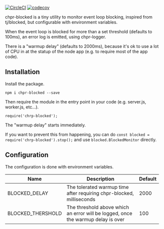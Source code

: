 [![CircleCI](https://circleci.com/gh/transcovo/chpr-blocked.svg?style=shield)](https://circleci.com/gh/transcovo/chpr-blocked)
[![codecov](https://codecov.io/gh/transcovo/chpr-blocked/branch/master/graph/badge.svg)](https://codecov.io/gh/transcovo/chpr-blocked)

chpr-blocked is a tiny utility to monitor event loop blocking, inspired from tj/blocked, 
but configurable with environment variables.

When the event loop is blocked for more than a set threshold (defaults to 100ms), an error log 
is emitted, using chpr-logger.

There is a "warmup delay" (defaults to 2000ms), because it's ok to use a lot of CPU in
at the statup of the node app (e.g. to require most of the app code).


## Installation

Install the package.

    npm i chpr-blocked --save

Then require the module in the entry point in your code (e.g. server.js, worker.js, etc...).

    require('chrp-blocked');

The "warmup delay" starts immediately.

If you want to prevent this from happening, you can do
`const blocked = require('chrp-blocked').stop();` and use `blocked.BlockedMonitor` directly.


## Configuration

The configuration is done with environment variables.

| Name  | Description  | Default  |
|---|---|---|
| BLOCKED_DELAY | The tolerated warmup time after requiring chpr-blocked, milliseconds  | 2000 |
| BLOCKED_THERSHOLD | The threshold above which an error will be logged, once the warmup delay is over | 100 |

